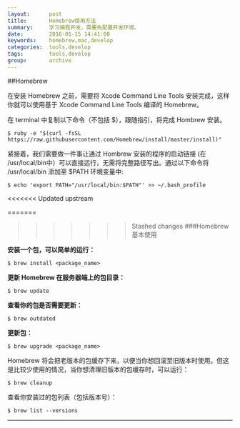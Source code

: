 ```yaml
---
layout:      post
title:       Homebrew使用方法
summary:     学习编程开发，需要先配置开发环境。
date:        2016-01-15 14:41:00
keywords:    homebrew,mac,develop
categories:  tools,develop
tags:        tools,develop
group:       archive
---
```


##Homebrew

在安装 Homebrew 之前，需要将 Xcode Command Line Tools 安装完成，这样你就可以使用基于 Xcode Command Line Tools 编译的 Homebrew。

在 terminal 中复制以下命令（不包括 $），跟随指引，将完成 Hombrew 安装。

    $ ruby -e "$(curl -fsSL https://raw.githubusercontent.com/Homebrew/install/master/install)"

紧接着，我们需要做一件事让通过 Hombrew 安装的程序的启动链接 (在 /usr/local/bin中）可以直接运行，无需将完整路径写出。通过以下命令将 /usr/local/bin 添加至 $PATH 环境变量中:

    $ echo 'export PATH="/usr/local/bin:$PATH"' >> ~/.bash_profile
<<<<<<< Updated upstream

=======
    
>>>>>>> Stashed changes
###Homebrew 基本使用

**安装一个包，可以简单的运行：**

    $ brew install <package_name>

**更新 Homebrew 在服务器端上的包目录：**

    $ brew update

**查看你的包是否需要更新：**

    $ brew outdated

**更新包：**

    $ brew upgrade <package_name>

Homebrew 将会把老版本的包缓存下来，以便当你想回滚至旧版本时使用。但这是比较少使用的情况，当你想清理旧版本的包缓存时，可以运行：

    $ brew cleanup

查看你安装过的包列表（包括版本号）：

    $ brew list --versions

---
